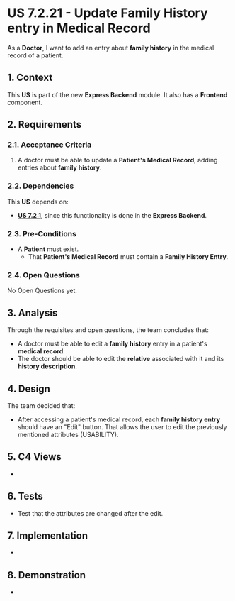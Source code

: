 # US 7.2.21 - Update Family History entry in Medical Record

As a **Doctor**, I want to add an entry about **family history** in the medical record of a patient.

## 1. Context

This **US** is part of the new **Express Backend** module. It also has a **Frontend** component.

## 2. Requirements

### 2.1. Acceptance Criteria

1. A doctor must be able to update a **Patient's Medical Record**, adding entries about **family history**.

### 2.2. Dependencies

This **US** depends on:
* [**US 7.2.1**](../7-2-1/readme.md), since this functionality is done in the **Express Backend**.

### 2.3. Pre-Conditions

* A **Patient** must exist.
    * That **Patient's Medical Record** must contain a **Family History Entry**.

### 2.4. Open Questions

No Open Questions yet.

## 3. Analysis

Through the requisites and open questions, the team concludes that:
* A doctor must be able to edit a **family history** entry in a patient's **medical record**.
* The doctor should be able to edit the **relative** associated with it and its **history description**.

## 4. Design

The team decided that:
* After accessing a patient's medical record, each **family history entry** should have an "Edit" button. That allows the user to edit the previously mentioned attributes (USABILITY).

## 5. C4 Views

-

## 6. Tests

* Test that the attributes are changed after the edit.

## 7. Implementation

-

## 8. Demonstration

-